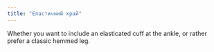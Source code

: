 ```yaml
---
title: "Еластичний край"
---
```


Whether you want to include an elasticated cuff at the ankle, or rather prefer a classic hemmed leg.




